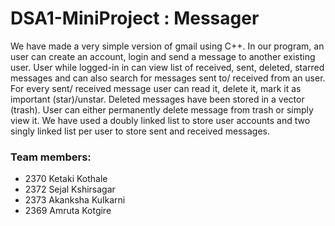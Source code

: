 # DSA1-MiniProject : Messager

We have made a very simple version of gmail using C++. In our program, an user can create an account, login and send a message to another existing user. User while logged-in in can view list of received, sent, deleted, starred messages and can also search for messages sent to/ received from an user. For every sent/ received message user can read it, delete it, mark it as important (star)/unstar. Deleted messages have been stored in a vector (trash). User can either permanently delete message from trash or simply view it. We have used a doubly linked list to store user accounts and two singly linked list per user to store sent and received messages.




### Team members:
- 2370 Ketaki Kothale
- 2372 Sejal Kshirsagar
- 2373 Akanksha Kulkarni
- 2369 Amruta Kotgire
